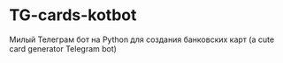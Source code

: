 # TG-cards-kotbot
Милый Телеграм бот на Python для создания банковских карт (a cute card generator Telegram bot)
